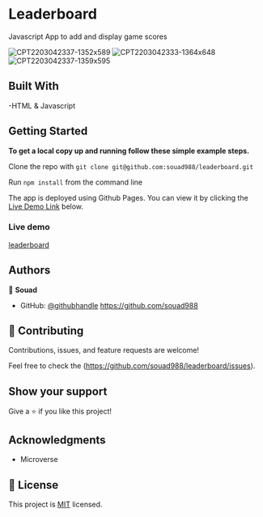 # Leaderboard

Javascript App to add and display game scores 

![CPT2203042337-1352x589](https://user-images.githubusercontent.com/59707859/156851453-4d222303-6142-4c37-b895-1b70a7481b06.png)
![CPT2203042333-1364x648](https://user-images.githubusercontent.com/59707859/156851522-92447872-8256-452a-ac32-4da48defe484.png)
![CPT2203042337-1359x595](https://user-images.githubusercontent.com/59707859/156851569-45aaa027-f320-4618-9932-ca5a9fdfe5fe.png)

## Built With


-HTML & Javascript

## Getting Started

**To get a local copy up and running follow these simple example steps.**

Clone the repo with `git clone git@github.com:souad988/leaderboard.git`

Run `npm install` from the command line


The app is deployed using Github Pages. You can view it by clicking the [Live Demo Link](#Live-Demo) below.
### Live demo

[leaderboard](https://souad988.github.io/leaderboard/dist/index.html)

## Authors

👤 **Souad**

- GitHub: [@githubhandle](https://github.com/souad988)
  https://github.com/souad988


## 🤝 Contributing

Contributions, issues, and feature requests are welcome!

Feel free to check the (https://github.com/souad988/leaderboard/issues).

## Show your support

Give a ⭐️ if you like this project!

## Acknowledgments
- Microverse

## 📝 License

This project is [MIT](./MIT.md) licensed.


